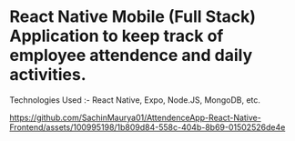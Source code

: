 # React Native Mobile (Full Stack) Application to keep track of employee attendence and daily activities.
Technologies Used :- React Native, Expo, Node.JS, MongoDB, etc.


https://github.com/SachinMaurya01/AttendenceApp-React-Native-Frontend/assets/100995198/1b809d84-558c-404b-8b69-01502526de4e

